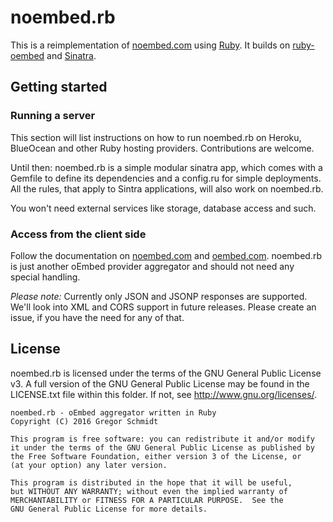 noembed.rb
==========

This is a reimplementation of [noembed.com](https://noembed.com/) using
[Ruby](https://ruby-lang.org). It builds on
[ruby-oembed](https://github.com/judofyr/ruby-oembed) and
[Sinatra](http://www.sinatrarb.com/).


Getting started
---------------

### Running a server

This section will list instructions on how to run noembed.rb on Heroku,
BlueOcean and other Ruby hosting providers. Contributions are welcome.

Until then: noembed.rb is a simple modular sinatra app, which comes with a
Gemfile to define its dependencies and a config.ru for simple deployments. All
the rules, that apply to Sintra applications, will also work on noembed.rb.

You won't need external services like storage, database access and such.


### Access from the client side

Follow the documentation on [noembed.com](https://www.noembed.com) and
[oembed.com](https://www.oembed.com). noembed.rb is just another oEmbed provider
aggregator and should not need any special handling.

*Please note:* Currently only JSON and JSONP responses are supported. We'll look
into XML and CORS support in future releases. Please create an issue, if you
have the need for any of that.


License
-------

noembed.rb is licensed under the terms of the GNU General Public License v3.  A
full version of the GNU General Public License may be found in the LICENSE.txt
file within this folder. If not, see http://www.gnu.org/licenses/.


    noembed.rb - oEmbed aggregator written in Ruby
    Copyright (C) 2016 Gregor Schmidt

    This program is free software: you can redistribute it and/or modify
    it under the terms of the GNU General Public License as published by
    the Free Software Foundation, either version 3 of the License, or
    (at your option) any later version.

    This program is distributed in the hope that it will be useful,
    but WITHOUT ANY WARRANTY; without even the implied warranty of
    MERCHANTABILITY or FITNESS FOR A PARTICULAR PURPOSE.  See the
    GNU General Public License for more details.

